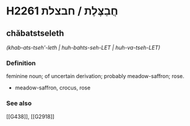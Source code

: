 # H2261 חֲבַצֶּלֶת / חבצלת

## chăbatstseleth

_(khab-ats-tseh'-leth | huh-bahts-seh-LET | huh-va-tseh-LET)_

### Definition

feminine noun; of uncertain derivation; probably meadow-saffron; rose.

- meadow-saffron, crocus, rose
### See also

[[G438]], [[G2918]]

